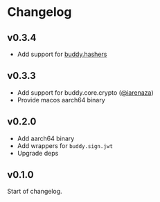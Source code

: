 # Changelog

## v0.3.4

- Add support for [buddy.hashers](https://github.com/funcool/buddy-hashers)

## v0.3.3

- Add support for buddy.core.crypto ([@iarenaza](https://github.com/iarenaza))
- Provide macos aarch64 binary

## v0.2.0

- Add aarch64 binary
- Add wrappers for `buddy.sign.jwt`
- Upgrade deps

## v0.1.0

Start of changelog.
